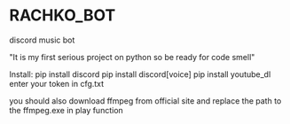# RACHKO_BOT
discord music bot

"It is my first serious project on python so be ready for code smell"

Install:
pip install discord
pip install discord[voice]
pip install youtube_dl
enter your token in cfg.txt

you should also download ffmpeg from official site and replace the path to the ffmpeg.exe in play function
